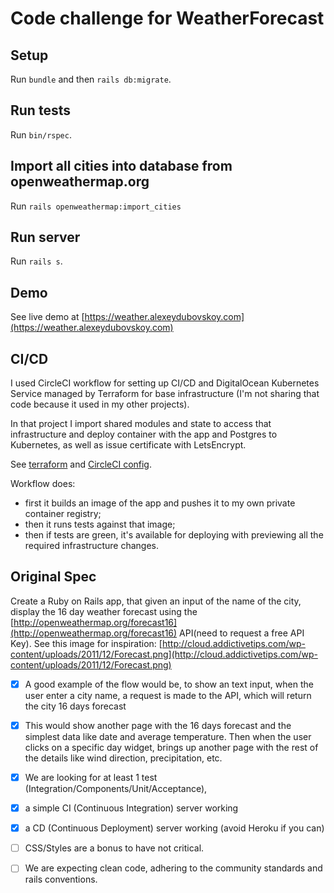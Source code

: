 # Code challenge for WeatherForecast

## Setup

Run `bundle` and then `rails db:migrate`.

## Run tests

Run `bin/rspec`.

## Import all cities into database from openweathermap.org

Run `rails openweathermap:import_cities`

## Run server

Run `rails s`.

## Demo

See live demo at [https://weather.alexeydubovskoy.com](https://weather.alexeydubovskoy.com)

## CI/CD

I used CircleCI workflow for setting up CI/CD and DigitalOcean Kubernetes Service managed by Terraform for base infrastructure  (I'm not sharing that code because it used in my other projects). 

In that project I import shared modules and state to access that infrastructure and deploy container with the app and Postgres to Kubernetes, as well as issue certificate with LetsEncrypt. 

See [terraform](https://github.com/dubadub/weather_forecast_challenge/tree/master/terraform) and [CircleCI config](https://github.com/dubadub/weather_forecast_challenge/blob/master/.circleci/config.yml).

Workflow does: 

  * first it builds an image of the app and pushes it to my own private container registry;
  * then it runs tests against that image;
  * then if tests are green, it's available for deploying with previewing all the required infrastructure changes.

## Original Spec

Create a Ruby on Rails app, that given an input of the name of the city, display the 16 day weather forecast using the [http://openweathermap.org/forecast16](http://openweathermap.org/forecast16) API(need to request a free API Key). See this image for inspiration: [http://cloud.addictivetips.com/wp-content/uploads/2011/12/Forecast.png](http://cloud.addictivetips.com/wp-content/uploads/2011/12/Forecast.png)

- [x] A good example of the flow would be, to show an text input, when the user enter a city name, a request is made to the API, which will return the city 16 days forecast

- [x] This would show another page with the 16 days forecast and the simplest data like date and average temperature. Then when the user clicks on a specific day widget, brings up another page with the rest of the details like wind direction, precipitation, etc.

- [x] We are looking for at least 1 test (Integration/Components/Unit/Acceptance),
- [x] a simple CI (Continuous Integration) server working
- [x] a CD (Continuous Deployment) server working (avoid Heroku if you can)
- [ ] CSS/Styles are a bonus to have not critical. 
- [ ] We are expecting clean code, adhering to the community standards and rails conventions.

